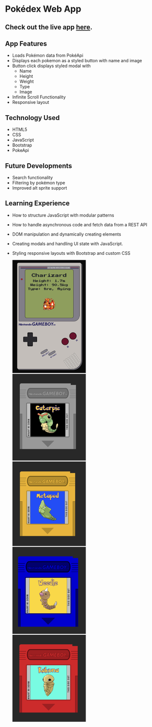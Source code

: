 # Pokédex Web App

## Check out the live app [here](https://bkmick77.github.io/gameboy-pokedex/).

## App Features

-   Loads Pokémon data from PokéApi
-   Displays each pokemon as a styled button with name and image
-   Button click displays styled modal with
    -   Name
    -   Height
    -   Weight
    -   Type
    -   Image
-   Infinite Scroll Functionality
-   Responsive layout

## Technology Used

-   HTML5
-   CSS
-   JavaScript
-   Bootstrap
-   PokeApi

## Future Developments

-   Search functionality
-   Filtering by pokémon type
-   Improved alt sprite support

## Learning Experience

-   How to structure JavaScript with modular patterns
-   How to handle asynchronous code and fetch data from a REST API
-   DOM manipulation and dynamically creating elements
-   Creating modals and handling UI state with JavaScript.
-   Styling responsive layouts with Bootstrap and custom CSS

    <img src="img/gameboy.png" width="50%" />
    <img src="img/cart-gray.png" width="50%" />
    <img src="img/cart-yellow.png" width="50%" />
    <img src="img/cart-blue.png" width="50%" />
    <img src="img/cart-red.png" width="50%" />
